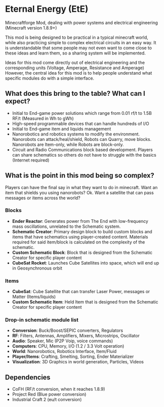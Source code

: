 # Eternal Energy (EtE)
Minecraftforge Mod, dealing with power systems and electrical engineering (Minecraft version 1.8.9+)

This mod is being designed to be practical in a typical minecraft world, while also practicing simple to complex electrical circuits in an easy way. It is understandable that some people may not even want to come close to these ideas and learn them, so a sharing system will be implemented.

Ideas for this mod come directly out of electrical engineering and the corresponding units (Voltage, Amperage, Resistance and Amperage) However, the central idea for this mod is to help people understand what specific modules do with a simple interface.

## What does this bring to the table? What can I expect? ##
* Initial to End-game power solutions which range from 0.01 rf/t to 1.5B RF/t (Measured in Wh to gWh)
* High-speed programmable devices that can handle hundreds of I/O
* Initial to End-game item and liquids management
* Nanorobotics and robotics systems to modify the environment. Nanorobots can attack/heal/shield, Robots can Quarry, move blocks. Nanorobots are Item-only, while Robots are block-only.
* Circuit and Radio Communications block based development. Players can share schematics so others do not have to struggle with the basics (Internet required)

## What is the point in this mod being so complex? ##
Players can have the final say in what they want to do in minecraft. Want an item that shields you using nanorobots? Ok. Want a satellite that can pass messages or items across the world?

### Blocks ###
* **Ender Reactor**: Generates power from The End with low-frequency mass oscillations, unrelated to the Schematic system.
* **Schematic Creator**: Primary design block to build custom blocks and items that have schematics using player-created content. Materials required for said item/block is calculated on the complexity of the schematic.
* **Custom Schematic Block**: Block that is designed from the Schematic Creator for specific player content
* **CubeSat Rocket**: Launches Cube Satellites into space, which will end up in Geosynchronous orbit

### Items ###
* **CubeSat**: Cube Satellite that can transfer Laser Power, messages or Matter (Items/liquids)
* **Custom Schematic Item**: Held Item that is designed from the Schematic Creator for specific player content

### Drop-in schematic module list ###
* **Conversion**:  Buck/Boost/SEPIC converters, Regulators
* **RF**: Filters, Antennas, Amplifiers, Mixers, Microstrips, Oscillator
* **Audio**: Speaker, Mic (P2P Voip, voice commands)
* **Computers**: CPU, Memory, I/O (1.2 / 3.3 Volt operation)
* **World**: Nanorobotics, Robotics Interface, Item/Fluid
* **Player/Items**: Crafting, Smelting, Sorting, Ender Materializer
* **Visualization**: 3D Graphics in world generation, Particles, Videos

## Dependencies
* CoFH (RF/t conversion, when it reaches 1.8.9)
* Project Red (Blue power conversion)
* Industrial Craft 2 (eu/t conversion)